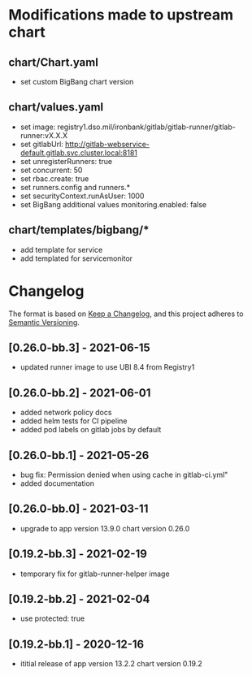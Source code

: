 # Modifications made to upstream chart
## chart/Chart.yaml
- set custom BigBang chart version 

## chart/values.yaml
- set image: registry1.dso.mil/ironbank/gitlab/gitlab-runner/gitlab-runner:vX.X.X
- set gitlabUrl: http://gitlab-webservice-default.gitlab.svc.cluster.local:8181
- set unregisterRunners: true
- set concurrent: 50
- set rbac.create: true
- set runners.config and runners.*
- set securityContext.runAsUser: 1000
- set BigBang additional values monitoring.enabled: false

## chart/templates/bigbang/*
- add template for service
- add templated for servicemonitor

# Changelog

The format is based on [Keep a Changelog](https://keepachangelog.com/en/1.0.0/), and this project adheres to [Semantic Versioning](https://semver.org/spec/v2.0.0.html).

## [0.26.0-bb.3] - 2021-06-15
- updated runner image to use UBI 8.4 from Registry1

## [0.26.0-bb.2] - 2021-06-01
- added network policy docs
- added helm tests for CI pipeline
- added pod labels on gitlab jobs by default

## [0.26.0-bb.1] - 2021-05-26
- bug fix: Permission denied when using cache in gitlab-ci.yml"
- added documentation

## [0.26.0-bb.0] - 2021-03-11
- upgrade to app version 13.9.0 chart version 0.26.0

## [0.19.2-bb.3] - 2021-02-19
- temporary fix for gitlab-runner-helper image

## [0.19.2-bb.2] - 2021-02-04
- use protected: true

## [0.19.2-bb.1] - 2020-12-16
- ititial release of app version 13.2.2 chart version 0.19.2